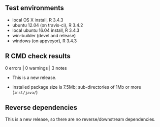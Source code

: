 ## Test environments
* local OS X install, R 3.4.3
* ubuntu 12.04 (on travis-ci), R 3.4.2
* local ubuntu 16.04 install, R 3.4.3
* win-builder (devel and release)
* windows (on appveyor), R 3.4.3

## R CMD check results

0 errors | 0 warnings | 3 notes

* This is a new release.

* Installed package size is 7.5Mb; sub-directories of 1Mb or more (`inst/java/`)



## Reverse dependencies
This is a new release, so there are no reverse/downstream dependencies.
